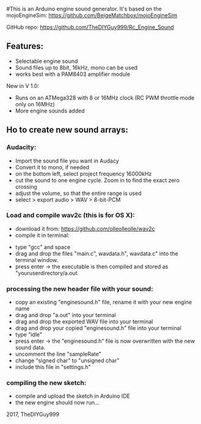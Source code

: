 #This is an Arduino engine sound generator.
It's based on the mojoEngineSim: https://github.com/BeigeMatchbox/mojoEngineSim

GitHub repo: https://github.com/TheDIYGuy999/Rc_Engine_Sound

## Features:
- Selectable engine sound
- Sound files up to 8bit, 16kHz, mono can be used
- works best with a PAM8403 amplifier module

New in V 1.0:
- Runs on an ATMega328 with 8 or 16MHz clock (RC PWM throttle mode only on 16MHz)
- More engine sounds added

## Ho to create new sound arrays:

### Audacity:
- Import the sound file you want in Audacy
- Convert it to mono, if needed
- on the bottom left, select project frequency 16000kHz
- cut the sound to one engine cycle. Zoom in to find the exact zero crossing
- adjust the volume, so that the entire range is used
- select > export audio > WAV > 8-bit-PCM

### Load and compile wav2c (this is for OS X):
- download it from: https://github.com/olleolleolle/wav2c
- compile it in terminal:
* type "gcc" and space
* drag and drop the files "main.c", wavdata.h", wavdata.c" into the terminal window.
* press enter -> the executable is then compiled and stored as "youruserdirectory/a.out

### processing the new header file with your sound:
- copy an existing "enginesound.h" file, rename it with your new engine name
- drag and drop "a.out" into your terminal
- drag and drop the exported WAV file into your terminal
- drag and drop your copied "enginesound.h" file into your terminal
- type "idle"
- press enter -> the "enginesound.h" file is now overwritten with the new sound data.
- uncomment the line "sampleRate"
- change "signed char" to "unsigned char"
- include this file in "settings.h"

### compiling the new sketch:
- compile and upload the sketch in Arduino IDE
- the new engine should now run...


2017, TheDIYGuy999
